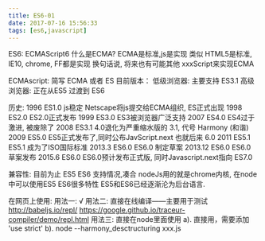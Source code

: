 ```yaml
---
title: ES6-01
date: 2017-07-16 15:56:33
tags: [es6,javascript]
---
```

ES6: ECMAScript6
什么是ECMA?
    ECMA是标准,js是实现
        类似 HTML5是标准, IE10, chrome, FF都是实现
        换句话说, 将来也有可能其他 xxxScript来实现ECMA
<!-- more -->
ECMAscript: 简写  ECMA 或者 ES
    目前版本：
        低级浏览器: 主要支持 ES3.1
        高级浏览器: 正在从ES5 过渡到 ES6

历史:
    1996    ES1.0   js稳定    Netscape将js提交给ECMA组织, ES正式出现
    1998    ES2.0   ES2.0正式发布
    1999    ES3.0   ES3被浏览器广泛支持
    2007    ES4.0   ES4过于激进, 被废除了
    2008    ES3.1   4.0退化为严重缩水版的 3.1, 代号  Harmony (和谐)
    2009    ES5.0   ES5正式发布了,同时公布JavScript.next 也就后来 6.0
    2011    ES5.1   ES5.1 成为了ISO国际标准
    2013.3  ES6.0   ES6.0 制定草案
    2013.12 ES6.0   ES6.0 草案发布
    2015.6  ES6.0   ES6.0预计发布正式版, 同时Javascript.next指向 ES7.0

兼容性:
    目前为止 ES5 ES6 支持情况,凑合
    nodeJs用的就是chrome内核, 在node中可以使用ES5 ES6很多特性
    ES5和ES6已经逐渐沦为后台语言.

在网页上使用:
    用法一:    √
        <script src="traceur.js"></script>
        <script src="bootstrap.js"></script>
        <script type="module">
            // let a = 1;
            // ......
        </script>
    用法二:
        直接在线编译――主要用于测试
        http://babeljs.io/repl/
        https://google.github.io/traceur-compiler/demo/repl.html
    用法三:
        直接在node里面使用
        a). 直接用，需要添加 'use strict'
        b). node --harmony_desctructuring  xxx.js